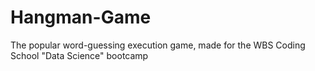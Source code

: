 # Hangman-Game
The popular word-guessing execution game, made for the WBS Coding School "Data Science" bootcamp
